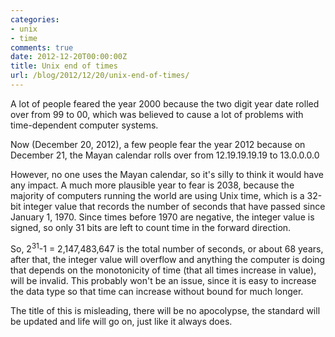```yaml
---
categories:
- unix
- time
comments: true
date: 2012-12-20T00:00:00Z
title: Unix end of times
url: /blog/2012/12/20/unix-end-of-times/
---
```


A lot of people feared the year 2000 because the two digit year date rolled over from 99 to 00, which was believed to cause a lot of problems with time-dependent computer systems.

Now (December 20, 2012), a few people fear the year 2012 because on December 21, the Mayan calendar rolls over from 12.19.19.19.19 to 13.0.0.0.0

However, no one uses the Mayan calendar, so it's silly to think it would have any impact. A much more plausible year to fear is 2038, because the majority of computers running the world are using Unix time, which is a 32-bit integer value that records the number of seconds that have passed since January 1, 1970. Since times before 1970 are negative, the integer value is signed, so only 31 bits are left to count time in the forward direction.

So, 2<sup>31</sup>-1 = 2,147,483,647 is the total number of seconds, or about 68 years, after that, the integer value will overflow and anything the computer is doing that depends on the monotonicity of time (that all times increase in value), will be invalid. This probably won't be an issue, since it is easy to increase the data type so that time can increase without bound for much longer.

The title of this is misleading, there will be no apocolypse, the standard will be updated and life will go on, just like it always does.